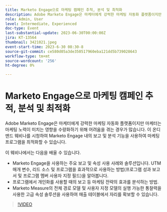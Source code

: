 ```yaml
---
title: Marketo Engage으로 마케팅 캠페인 추적, 분석 및 최적화
description: Adobe Marketo Engage은 마케터에게 강력한 마케팅 자동화 플랫폼이지만 마케터는 마케팅 노력이 미치는 영향을 수량화하기 위해 어려움을 겪는 경우가 많습니다. 이 온디맨드 웨비나를 시청하여 Marketo Engage 내의 보고 및 분석 기능을 사용하여 마케팅 프로그램을 최적화할 수 있습니다. 이 웨비나에서는 주요 보고 및 속성 사용 사례와 Marketo Engage을 사용하는 솔루션에 대해 알아봅니다. UTM 매개 변수, 리드 소스 및 프로그램을 효과적으로 사용하는 방법(프로그램 성과 보고서 및 프로그램 멤버 사용자 지정 필드)을 알아봅니다.  프로그램에서 개인화를 사용할 때의 보고 등 마케팅 전략의 효과를 분석하는 방법.   Marketo Measure의 전체 경로 모델 및 사용자 지정 모델의 실행 가능한 통찰력을 사용한 고급 속성 솔루션을 사용하여 매출 테이블에서 자리를 확보할 수 있습니다.
role: Admin, User
level: Intermediate, Experienced
doc-type: Event
last-substantial-update: 2023-06-30T00:00:00Z
jira: KT-13564
thumbnail: 3421021.jpeg
event-start-time: 2023-6-30 08:30-8
source-git-commit: ce580d05a3de350517960eba121dd5b739028643
workflow-type: tm+mt
source-wordcount: '256'
ht-degree: 0%

---
```



# Marketo Engage으로 마케팅 캠페인 추적, 분석 및 최적화

Adobe Marketo Engage은 마케터에게 강력한 마케팅 자동화 플랫폼이지만 마케터는 마케팅 노력이 미치는 영향을 수량화하기 위해 어려움을 겪는 경우가 많습니다. 이 온디맨드 웨비나를 시청하여 Marketo Engage 내의 보고 및 분석 기능을 사용하여 마케팅 프로그램을 최적화할 수 있습니다.

이 웨비나에서는 다음을 배울 수 있습니다.

* Marketo Engage을 사용하는 주요 보고 및 속성 사용 사례와 솔루션입니다. UTM 매개 변수, 리드 소스 및 프로그램을 효과적으로 사용하는 방법(프로그램 성과 보고서 및 프로그램 멤버 사용자 지정 필드)을 알아봅니다.
* 프로그램에서 개인화를 사용할 때의 보고 등 마케팅 전략의 효과를 분석하는 방법.
* Marketo Measure의 전체 경로 모델 및 사용자 지정 모델의 실행 가능한 통찰력을 사용한 고급 속성 솔루션을 사용하여 매출 테이블에서 자리를 확보할 수 있습니다.

>[!VIDEO](https://video.tv.adobe.com/v/3421021/?learn=on)